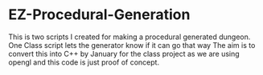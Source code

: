 # EZ-Procedural-Generation
This is two scripts I created for making a procedural generated dungeon. One Class script lets the generator know if it can go that way
The aim is to convert this into C++ by January for the class project as we are using opengl and this code is just proof of concept.
